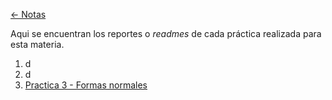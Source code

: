 [<- Notas](LogicaComputacional.md)

Aqui se encuentran los reportes o *readmes* de cada práctica realizada para esta materia.

1. d
2. d
3. [Practica 3 - Formas normales](Practica%203.md)

